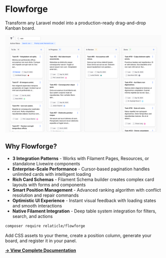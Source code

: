 # Flowforge

Transform any Laravel model into a production-ready drag-and-drop Kanban board.

<img src="art/preview.png" alt="Flowforge Kanban Board" width="800">

## Why Flowforge?

- **3 Integration Patterns** - Works with Filament Pages, Resources, or standalone Livewire components
- **Enterprise-Scale Performance** - Cursor-based pagination handles unlimited cards with intelligent loading
- **Rich Card Schemas** - Filament Schema builder creates complex card layouts with forms and components  
- **Smart Position Management** - Advanced ranking algorithm with conflict resolution and repair commands
- **Optimistic UI Experience** - Instant visual feedback with loading states and smooth interactions
- **Native Filament Integration** - Deep table system integration for filters, search, and actions

```bash
composer require relaticle/flowforge
```

Add CSS assets to your theme, create a position column, generate your board, and register it in your panel.

**[→ View Complete Documentation](https://relaticle.github.io/flowforge/)**
